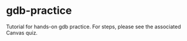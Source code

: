 # gdb-practice
Tutorial for hands-on gdb practice.  For steps, please see the associated Canvas quiz.
